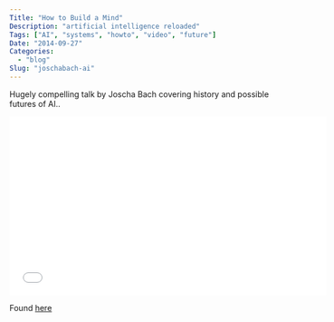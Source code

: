 ```yaml
---
Title: "How to Build a Mind"
Description: "artificial intelligence reloaded"
Tags: ["AI", "systems", "howto", "video", "future"]
Date: "2014-09-27"
Categories:
  - "blog"
Slug: "joschabach-ai"
---
```


Hugely compelling talk by Joscha Bach covering history and possible futures of AI..

<div class="video-container">
<iframe width="560" height="315" src="//www.youtube.com/embed/2o2xBOQeB7Q" frameborder="0" allowfullscreen></iframe>
</div>

Found <a href="http://cognitive-ai.com/">here</a>
